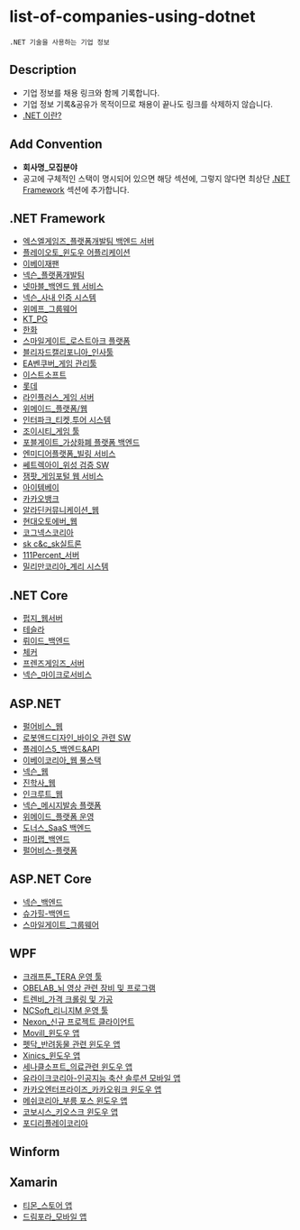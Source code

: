 # list-of-companies-using-dotnet
```
.NET 기술을 사용하는 기업 정보
```

## Description
- 기업 정보를 채용 링크와 함께 기록합니다. 
- 기업 정보 기록&공유가 목적이므로 채용이 끝나도 링크를 삭제하지 않습니다.
- [.NET 이란?](https://docs.microsoft.com/ko-kr/dotnet/framework/get-started/overview)

## Add Convention
- **회사명_모집분야**
- 공고에 구체적인 스택이 명시되어 있으면 해당 섹션에, 그렇지 않다면 최상단 [.NET Framework](#net-framework) 섹션에 추가합니다.

## .NET Framework
- [엑스엘게임즈_플랫폼개발팀 백엔드 서버](https://xlgames.recruiter.co.kr/app/jobnotice/view?systemKindCode=MRS1&jobnoticeSn=25228)
- [플레이오토_윈도우 어플리케이션](https://www.playauto.co.kr/com/recruit_apply.html?num=33)
- [이베이재팬](https://ebaykorea.recruiter.co.kr/bbs/appsite/notice/read/77566)
- [넥슨_플랫폼개발팀](http://company.nexon.com/careers/1/50)
- [넷마블_백엔드 웹 서비스](https://company.netmarble.com/rem/www/notice.jsp?anno_id=1757858&annotype=all) 
- [넥슨_사내 인증 시스템](https://www.jobplanet.co.kr/companies/83498/job_postings/1151212/%EC%9E%A1%ED%94%8C%EB%9E%98%EB%8B%9B-%EB%A7%A4%EC%B9%AD-%EC%82%AC%EB%82%B4-%EC%9D%B8%EC%A6%9D-%EC%8B%9C%EC%8A%A4%ED%85%9C-%EA%B0%9C%EB%B0%9C%EC%9E%90/%EB%84%A5%EC%8A%A8%EC%BD%94%EB%A6%AC%EC%95%84?_rs_act=search&_rs_con=job_postings&_rs_element=search_result)
- [위메프_그룹웨어](https://www.wanted.co.kr/wd/22834)
- [KT_PG](https://recruit.kt.com/apply/notifyView?seq=16388)
- [한화](https://www.hanwhain.com/web/apply/notification/view.do?rtSeq=2882)
- [스마일게이트_로스트아크 플랫폼](http://www.gamejob.co.kr/List_GI/GIB_Read.asp?GI_No=171534)
- [블리자드캘리포니아_인사툴](https://careers.blizzard.com/ko-kr/openings/o26ybfwB)
- [EA벤쿠버_게임 관리툴](https://ea.gr8people.com/index.gp?method=cappportal.showJob&opportunityID=156206&sid=https://www.google.com/)
- [이스트소프트](http://job.incruit.com/entry/jobpost.asp?job=1811070000616)
- [롯데](https://job.lotte.co.kr/LotteRecruit/Recruit_Info/RecruitView.aspx?emptype=20000252&nowpage=1&keyword=&keyselect=&regtype=)
- [라인플러스_게임 서버](http://www.saramin.co.kr/zf_user/jobs/view?rec_idx=32098808)
- [위메이드_플랫폼/웹](http://www.jobkorea.co.kr/Recruit/GI_Read/30115016?Oem_Code=C1&logpath=1&sc=63)
- [인터파크_티켓,투어 시스템](https://interpark.recruiter.co.kr/app/jobnotice/view?systemKindCode=MRS2&jobnoticeSn=24252)
- [조이시티_게임 툴](https://corp.joycity.com/recruit/JobInfo.do)
- [포블게이트_가상화폐 플랫폼 백엔드](https://www.rocketpunch.com/companies/foblgate/jobs)
- [엔미디어플랫폼_빌링 서비스](http://www.saramin.co.kr/zf_user/jobs/view?rec_idx=38456282&utm_campaign=google_jobs_apply&utm_source=google_jobs_apply&utm_medium=organic)
- [쎄트렉아이_위성 검증 SW](http://www.saramin.co.kr/zf_user/jobs/view?rec_idx=37644057)
- [잼팟_게임포털 웹 서비스](https://www.wanted.co.kr/wd/37232?referer_id=332797)
- [아이템베이](https://programmers.co.kr/job_positions/2638)
- [카카오뱅크](http://www.saramin.co.kr/zf_user/jobs/relay/view?isMypage=no&rec_idx=38723747&recommend_ids=eJxd0McNQyEQRdFqvJ8c1i5k%2Bu%2FClviGh5eXMwShlSLSOt7%2ByrdCjq0FDko5vhM8%2BvKV2zuStkeVck1aPNc1y7W7OU4qacYk6V%2Fusz3McZyLcfzJ37iSWB6XNjPIFEo8zMlBXZThmzpdQL9tqMGBGkKoVnY9Y%2BXYB54YV6A%3D&view_type=list&gz=1&t_ref_content=premium_recruit_fix&t_ref=jobcategory_recruit&t_ref_area=102#seq=0)
- [알라딘커뮤니케이션_웹](http://www.saramin.co.kr/zf_user/jobs/relay/view?isMypage=no&rec_idx=38694909&recommend_ids=eJxdkEsSBCEIQ08ze%2FmEyHoO4v1vMZbTitVVbh6QELQemYYY9PjwaxcO%2FxcocAyELKQGTQYSL6xxtZyFeOHTp87Zfuk3nr7Md%2FU3bn8jgBOXjRG1rnDbNXdIXTe13Q8ilVa3oXVhVPZwrGwPTrVoWVljr38DTKwWeXSRigkzYZa2pfplxXRfqX4jdVgh&view_type=list&gz=1&t_ref_content=general&t_ref=jobcategory_recruit#seq=0)
- [현대오토에버_웹](http://www.saramin.co.kr/zf_user/jobs/relay/view?isMypage=no&rec_idx=38670780&recommend_ids=eJxtj7ENQzEIRKdJb%2BDgTJ1BvP8WQcm3cRGJwo8HJ2yTGjRZnv7i2y5ceBr1npffeLxUXX7j44Pi8GrEDyeCuYjYVu0fnu2c0dtUmxjLQx5UHXEQmXCeME%2BO%2BspGaEV3lCMHrO%2Bim0QjXOSykaJ5EIBDO8pMmNcwWGc0SuY3%2BQOn8FBy&view_type=list&gz=1&t_ref_content=general&t_ref=jobcategory_recruit#seq=0)
- [코그넥스코리아](https://www.rocketpunch.com/jobs/78968/%EC%A3%BC%EC%BD%94%EA%B7%B8%EB%84%A5%EC%8A%A4%EC%BD%94%EB%A6%AC%EC%95%84-Sr-Software-Engineer-%EA%B2%BD%EB%A0%A5%EC%A7%81-%EC%B1%84%EC%9A%A9)
- [sk c&c_sk실트론](https://recruit.skcc.co.kr/ehr/servlet/com.skcc.ehr.empapp.servlet.EhrAgentServlet)
- [111Percent_서버](https://111percent.recruiter.co.kr/app/jobnotice/view?systemKindCode=MRS2&jobnoticeSn=48572)
- [밀리만코리아_계리 시스템](https://www.wanted.co.kr/wd/39688)

## .NET Core
- [펍지_웹서버](https://www.wanted.co.kr/wd/12800)
- [테슬라](https://www.tesla.com/ko_KR/careers/job/-56433)
- [뤼이드_백엔드](https://www.wanted.co.kr/wd/32724)
- [체커](https://apply.workable.com/chequer/j/9BDAF4C372/)
- [프렌즈게임즈_서버](https://kakaogames.recruiter.co.kr/app/jobnotice/view?systemKindCode=MRS2&jobnoticeSn=19396)
- [넥슨_마이크로서비스](https://kr.indeed.com/viewjob?jk=cc778e2116c22ee1&tk=1ehumen26p3b8801&from=serp&vjs=3)

## ASP.NET
 - [펄어비스_웹](http://www.gamejob.co.kr/List_GI/GIB_Read.asp?GI_No=169630)
 - [로봇앤드디자인_바이오 관련 SW](http://www.saramin.co.kr/zf_user/jobs/view?rec_idx=38208352&utm_campaign=google_jobs_apply&utm_source=google_jobs_apply&utm_medium=organic)
 - [플레이스5_백엔드&API](https://www.wanted.co.kr/wd/37864?utm_campaign=google_jobs_apply&utm_source=google_jobs_apply&utm_medium=organic)
 - [이베이코리아_웹 풀스택](https://www.wanted.co.kr/wd/40315)
 - [넥슨_웹](https://www.wanted.co.kr/wd/5902?utm_campaign=google_jobs_apply&utm_source=google_jobs_apply&utm_medium=organic)
 - [진학사_웹](https://www.wanted.co.kr/wd/42979?utm_campaign=google_jobs_apply&utm_source=google_jobs_apply&utm_medium=organic)
 - [인크루트_웹](https://job.incruit.com/jobdb_info/jobpost.asp?job=2009010000227)
 - [넥슨_메시지발송 플랫폼](https://career.nexon.com/user/recruit/notice/noticeView?joinCorp=NX&reNo=20190237)
 - [위메이드_플랫폼 운영](https://www.wemade.com/Recruit/JobView/58?page=1&search=)
 - [도너스_SaaS 백엔드](https://www.rocketpunch.com/jobs/35478/SaaS-%EB%B0%B1%EC%97%94%EB%93%9C-%EA%B0%9C%EB%B0%9C%EC%9E%90)
 - [파이랩_백엔드](https://www.rocketpunch.com/jobs/59052/Backend-%EA%B0%9C%EB%B0%9C%EC%9E%90)
 - [펄어비스-플랫폼](https://pearlabyss-recruit.saramin.co.kr/apply_site/recruit/view)
 
## ASP.NET Core
 - [넥슨_백엔드](https://career.nexon.com/user/recruit/notice/noticeView?joinCorp=NX&reNo=20200100)
 - [슈가힐-백엔드](https://www.rocketpunch.com/jobs/86364/%EC%8A%88%EA%B0%80%ED%9E%90%EB%84%A4%EB%AA%A8-%EC%84%9C%EB%B2%84%EA%B0%9C%EB%B0%9C%EC%9E%90-Server-Developer)
 - [스마일게이트_그룹웨어](https://www.jobkorea.co.kr/Recruit/GI_Read/34328154?Oem_Code=C1&PageGbn=ST)

## WPF
- [크래프톤_TERA 운영 툴](https://www.jobplanet.co.kr/companies/74946/job_postings/363852/%EA%B2%8C%EC%9E%84%ED%9A%8C%EC%82%AC-%EB%B8%94%EB%A3%A8%ED%99%80-%ED%94%84%EB%A1%9C%EA%B7%B8%EB%9E%A8-%EC%82%B0%EC%97%85%EA%B8%B0%EB%8A%A5%EC%9A%94%EC%9B%90/%ED%81%AC%EB%9E%98%ED%94%84%ED%86%A4)
- [OBELAB_뇌 영상 관련 장비 및 프로그램](https://www.wanted.co.kr/wd/22899)
- [트렌비_가격 크롤링 및 가공](https://www.wanted.co.kr/wd/22153)
- [NCSoft_리니지M 운영 툴](https://careers.ncsoft.com/apply/view/38655)
- [Nexon_신규 프로젝트 클라이언트](https://career.nexon.com/user/recruit/notice/noticeView?joinCorp=NX&reNo=20190068)
- [Movill_윈도우 앱](https://www.wanted.co.kr/wd/40037?utm_campaign=google_jobs_apply&utm_source=google_jobs_apply&utm_medium=organic)
- [펫닥_반려동물 관련 윈도우 앱](https://www.wanted.co.kr/wd/35824?referer_id=20&utm_campaign=google_jobs_apply&utm_source=google_jobs_apply&utm_medium=organic)
- [Xinics_윈도우 앱](https://programmers.co.kr/job_positions/1218?utm_campaign=google_jobs_apply&utm_source=google_jobs_apply&utm_medium=organic)
- [세나클소프트_의료관련 윈도우 앱](https://www.rocketpunch.com/jobs/76338/Windows-ClientC-WPF-%EA%B0%9C%EB%B0%9C%EC%9E%90?utm_campaign=google_jobs_apply&utm_source=google_jobs_apply&utm_medium=organic)
- [유라이크코리아-인공지능 축산 솔루션 모바일 앱](https://www.rocketpunch.com/jobs/77178/NET-%EA%B0%9C%EB%B0%9C%EC%9E%90-%EC%8B%A0%EC%9E%85%EA%B2%BD%EB%A0%A5)
- [카카오엔터프라이즈_카카오워크 윈도우 앱](https://www.jobplanet.co.kr/companies/353508/job_postings/1164495/%EC%B9%B4%EC%B9%B4%EC%98%A4%EC%9B%8C%ED%81%AC-windows-%EA%B0%9C%EB%B0%9C%EC%9E%90/%EC%B9%B4%EC%B9%B4%EC%98%A4%EC%97%94%ED%84%B0%ED%94%84%EB%9D%BC%EC%9D%B4%EC%A6%88)
- [메쉬코리아_부릉 포스 윈도우 앱](https://www.wanted.co.kr/wd/43043?utm_campaign=google_jobs_apply&utm_source=google_jobs_apply&utm_medium=organic)
- [코보시스_키오스크 윈도우 앱](https://www.wanted.co.kr/wd/46155?utm_campaign=google_jobs_apply&utm_source=google_jobs_apply&utm_medium=organic)
- [포디리플레이코리아](https://www.wanted.co.kr/company/1485)

## Winform

## Xamarin
- [티몬_스토어 앱](http://www.saramin.co.kr/zf_user/jobs/view?rec_idx=36828692) 
- [드림포라_모바일 앱](https://www.rocketpunch.com/jobs/93092/%ED%8C%80%EC%9E%A5%EA%B8%89-%EB%AA%A8%EB%B0%94%EC%9D%BC-%EC%95%B1-%EA%B0%9C%EB%B0%9C%EC%9E%90)
